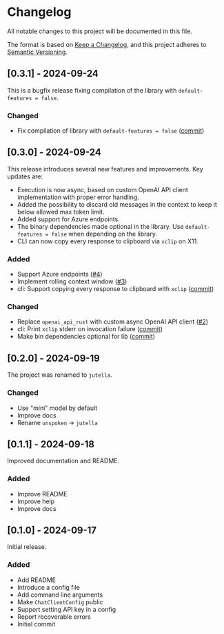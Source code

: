 # Changelog

All notable changes to this project will be documented in this file.

The format is based on [Keep a Changelog](https://keepachangelog.com/en/1.1.0/),
and this project adheres to [Semantic Versioning](https://semver.org/spec/v2.0.0.html).

## [0.3.1] - 2024-09-24

This is a bugfix release fixing compilation of the library with `default-features = false`.

### Changed

- Fix compilation of library with `default-features = false` ([commit](https://github.com/dmitry-markin/jutella/commit/3e9493f5ec67fea0cbc35467aa0789d3d5914add))

## [0.3.0] - 2024-09-24

This release introduces several new features and improvements. Key updates are:

- Execution is now async, based on custom OpenAI API client implementation with proper error handling.
- Added the possibility to discard old messages in the context to keep it below allowed max token limit.
- Added support for Azure endpoints.
- The binary dependencies made optional in the library. Use `default-features = false` when depending on the library.
- CLI can now copy every response to clipboard via `xclip` on X11.

### Added

- Support Azure endpoints ([#4](https://github.com/dmitry-markin/jutella/pull/4))
- Implement rolling context window ([#3](https://github.com/dmitry-markin/jutella/pull/3))
- cli: Support copying every response to clipboard with `xclip` ([commit](https://github.com/dmitry-markin/jutella/commit/88e5ea633fca541edd140cd5c9c2941d8e2862ed))

### Changed

- Replace `openai_api_rust` with custom async OpenAI API client ([#2](https://github.com/dmitry-markin/jutella/pull/2))
- cli: Print `xclip` stderr on invocation failure ([commit](https://github.com/dmitry-markin/jutella/commit/06f5431a2f9fca4ca0babab24a37b9644f3e82c4))
- Make bin dependencies optional for lib ([commit](https://github.com/dmitry-markin/jutella/commit/ff76ba787df8739930cab43759c8903c48b326da))

## [0.2.0] - 2024-09-19

The project was renamed to `jutella`.

### Changed

- Use "mini" model by default
- Improve docs
- Rename `unspoken` -> `jutella`

## [0.1.1] - 2024-09-18

Improved documentation and README.

### Added

- Improve README
- Improve help
- Improve docs

## [0.1.0] - 2024-09-17

Initial release.

### Added

- Add README
- Introduce a config file
- Add command line arguments
- Make `ChatClientConfig` public
- Support setting API key in a config
- Report recoverable errors
- Initial commit
